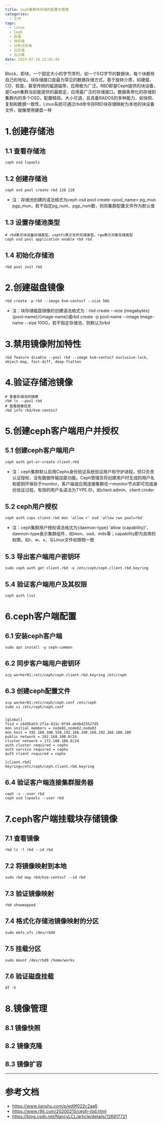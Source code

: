 ```yaml
---
title: Ceph集群块存储的配置与管理
categories:
  - 工作
tags:
  - Linux
  - Ceph
  - 存储
  - 块存储
  - 分布式存储
  - 云存储
  - 云计算
date: 2023-07-10 12:01:49
---
```


Block，即块，一个固定大小的字节序列，如一个512字节的数据块，每个块都有自己的地址。块存储接口是最为常见的数据存储方式，基于旋转介质，如硬盘、CD、软盘，甚至传统的磁道磁带，应用极为广泛。RBD即是Ceph提供的块设备，是Ceph集群当前能提供的最稳定、应用最广泛的存储接口，数据条带化的存储到集群内的多个OSD，配置精简，大小可调，且具备RADOS的多种能力，如快照、复制和数据一致性，Linux系统可通过rbd命令将RBD块存储映射为本地的块设备文件，就像使用硬盘一样

# 1.创建存储池

## 1.1 查看存储池

    ceph osd lspools

## 1.2 创建存储池

    ceph osd pool create rbd 128 128

- 注：存储池创建的语法格式为ceph osd pool create <pool_name> pg_mun pgp_mun，若不指定pg_num、pgp_num数，则将集群配置文件作为默认值

## 1.3 设置存储池类型

    # rbd表示块设备存储类型，cephfs表示文件存储类型，rgw表示对象存储类型
    ceph osd pool application enable rbd rbd

## 1.4 初始化存储池

    rbd pool init rbd

# 2.创建磁盘镜像

    rbd create -p rbd --image kvm-centos7 --size 50G

- 注：块存储磁盘镜像的创建语法格式为：rbd create --size {megabytes} {pool-name}/{image-name}或rbd create -p pool-name --image image-name --size 100G，若不指定存储池，则默认为rbd

# 3.禁用镜像附加特性

    rbd feature disable --pool rbd --image kvm-centos7 exclusive-lock, object-map, fast-diff, deep-flatten

# 4.验证存储池镜像

    # 查看存储池的镜像
    rbd ls --pool rbd
    # 查看镜像信息
    rbd info rbd/kvm-centos7

# 5.创建ceph客户端用户并授权

## 5.1 创建ceph客户端用户

    ceph auth get-or-create client.rbd

- 注：ceph集群默认启用Cephx身份验证系统验证用户和守护进程，但只负责认证授权，没有数据传输加密功能。Ceph管理员将创建用户时生成的用户名和密钥环保存于monitor，客户端或应用连接集群任一monitor节点即可完成身份验证过程，有效的用户名语法为TYPE.ID，如client.admin、client.cinder

## 5.2 ceph用户授权

    ceph auth caps client.rbd mon 'allow r' osd 'allow rwx pool=rbd'

- 注：ceph集群用户授权语法格式为{daemon-type} ‘allow {capability}’，daemon-type表示集群组件，如mon、osd、mds等；capability即为具体的权限，如r、w、x，与Linux文件权限相一致

## 5.3 导出客户端用户密钥环

    sudo ceph auth get client.rbd -o /etc/ceph/ceph.client.rbd.keyring

## 5.4 验证客户端用户及其权限

    ceph auth list

# 6.ceph客户端配置

## 6.1 安装ceph客户端

    sudo apt install -y ceph-common

## 6.2 同步客户端用户密钥环

    scp worker01:/etc/ceph/ceph.client.rbd.keyring /etc/ceph

## 6.3 创建ceph配置文件

    scp worker01:/etc/ceph/ceph.conf /etc/ceph
    sudo vi /etc/ceph/ceph.conf


    [global]
    fsid = c649ba53-2f1a-431c-8fd4-eb4b423527d5
    mon initial members = node01,node02,node03
    mon host = 192.168.100.150,192.168.100.160,192.168.100.180
    public network = 192.168.100.0/24
    cluster network = 172.100.100.0/24
    auth cluster required = cephx
    auth service required = cephx
    auth client required = cephx

    [client.rbd]
    keyring=/etc/ceph/ceph.client.rbd.keyring

## 6.4 验证客户端连接集群服务器

    ceph -s --user rbd
    ceph osd lspools --user rbd

# 7.ceph客户端挂载块存储镜像

## 7.1 查看镜像

    rbd ls -l rbd --id rbd

## 7.2 将镜像映射到本地

    sudo rbd map rbd/kvm-centos7 --id rbd

## 7.3 验证镜像映射

    rbd showmapped

## 7.4 格式化存储池镜像映射的分区

    sudo mkfs.xfs /dev/rbd0

## 7.5 挂载分区

    sudo mount /dev/rbd0 /home/works

## 7.6 验证磁盘挂载

    df -h

# 8.镜像管理

## 8.1 镜像快照

## 8.2 镜像克隆

## 8.3 镜像扩容

---------

# 参考文档

- https://www.jianshu.com/p/ed9f022c2aa6
- https://www.r9it.com/20200215/ceph-rbd.html
- https://blog.csdn.net/NancyLCL/article/details/126917721